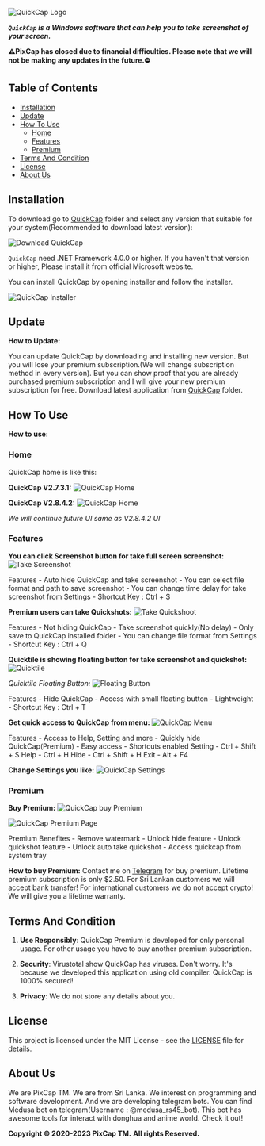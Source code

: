 
![QuickCap Logo](./img/quickcap.png)

**_`QuickCap` is a Windows software that can help you to take screenshot of your screen._**

**⚠️PixCap has closed due to financial difficulties.  Please note that we will not be making any updates in the future.⛔**

## Table of Contents

- [Installation](#installation)
- [Update](#update)
- [How To Use](#how-to-use)
  - [Home](#home)
  - [Features](#features)
  - [Premium](#premium)
- [Terms And Condition](#terms-and-condition)
- [License](#license)
- [About Us](#about-us)

## Installation

To download go to [QuickCap](https://github.com/ranujasanmir/QuickCap/tree/main/QuickCap) folder and select any version that suitable for your system(Recommended to download latest version):

![Download QuickCap](./img/install.PNG)

`QuickCap` need .NET Framework 4.0.0 or higher. If you haven't that version or higher, Please install it from official Microsoft website.

You can install QuickCap by opening installer and follow the installer.

![QuickCap Installer](./img/installer.PNG)

## Update

**How to Update:**

You can update QuickCap by downloading and installing new version. But you will lose your premium subscription.(We will change subscription method in every version). But you can show proof that you are already purchased premium subscription and I will give your new premium subscription for free. Download latest application from [QuickCap](https://github.com/ranujasanmir/QuickCap/tree/main/QuickCap) folder.

## How To Use

**How to use:**

### Home

QuickCap home is like this:

**QuickCap V2.7.3.1:**
![QuickCap Home](./img/home27.PNG)

**QuickCap V2.8.4.2:**
![QuickCap Home](./img/home.png)

_We will continue future UI same as V2.8.4.2 UI_

### Features

**You can click Screenshot button for take full screen screenshot:**
![Take Screenshot](./img/ss.PNG)

Features - Auto hide QuickCap and take screenshot
         - You can select file format and path to save screenshot
         - You can change time delay for take screenshot from Settings
         - Shortcut Key : Ctrl + S

**Premium users can take Quickshots:**
![Take Quickshoot](./img/qs.png)

Features - Not hiding QuickCap
         - Take screenshot quickly(No delay)
         - Only save to QuickCap installed folder
         - You can change file format from Settings
         - Shortcut Key : Ctrl + Q

**Quicktile is showing floating button for take screenshot and quickshot:**
![Quicktile](./img/qt.png)

_Quicktile Floating Button:_
![Floating Button](./img/qtt.PNG)

Features - Hide QuickCap
         - Access with small floating button
         - Lightweight
         - Shortcut Key : Ctrl + T

**Get quick access to QuickCap from menu:**
![QuickCap Menu](./img/menu.png)

Features - Access to Help, Setting and more
         - Quickly hide QuickCap(Premium)
         - Easy access
         - Shortcuts enabled
           Setting - Ctrl + Shift + S
           Help - Ctrl + H
           Hide - Ctrl + Shift + H
           Exit - Alt + F4

**Change Settings you like:**
![QuickCap Settings](./img/qcs.PNG)

### Premium

**Buy Premium:**
![QuickCap buy Premium](./img/prmbtn.png)

![QuickCap Premium Page](./img/qcp.PNG)

Premium Benefites - Remove watermark
                 - Unlock hide feature
                 - Unlock quickshot feature
                 - Unlock auto take quickshot
                 - Access quickcap from system tray

**How to buy Premium:**
Contact me on [Telegram](https://t.me/PixCap_TM) for buy premium. Lifetime premium subscription is only $2.50. For Sri Lankan customers we will accept bank transfer!
For international customers we do not accept crypto!
We will give you a lifetime warranty.

## Terms And Condition

1. **Use Responsibly**: QuickCap Premium is developed for only personal usage. For other usage you have to buy another premium subscription.

2. **Security**: Virustotal show QuickCap has viruses. Don't worry. It's because we developed this application using old compiler. QuickCap is 1000% secured! 

3. **Privacy**: We do not store any details about you.

## License

This project is licensed under the MIT License - see the [LICENSE](LICENSE) file for details.

## About Us

We are PixCap TM. We are from Sri Lanka. We interest on programming and software development. And we are developing telegram bots. You can find Medusa bot on telegram(Username : @medusa_rs45_bot). This bot has awesome tools for interact with donghua and anime world. Check it out!

**Copyright © 2020-2023 PixCap TM.**
**All rights Reserved.**


